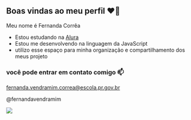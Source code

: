 ## Boas vindas ao meu perfil ❤️‍🔥

Meu nome é Fernanda Corrêa

- Estou estudando na [Alura](https://www.alura.com.br)
- Estou me desenvolvendo na linguagem da JavaScript
- utilizo esse espaço para minha organização e compartilhamento dos meus projeto

### você pode entrar em contato comigo 📫

fernanda.vendramim.correa@escola.pr.gov.br

@fernandavendramim

![](https://media1.tenor.com/m/GBdIH5sL4XQAAAAC/the-rock-rock.gif)
